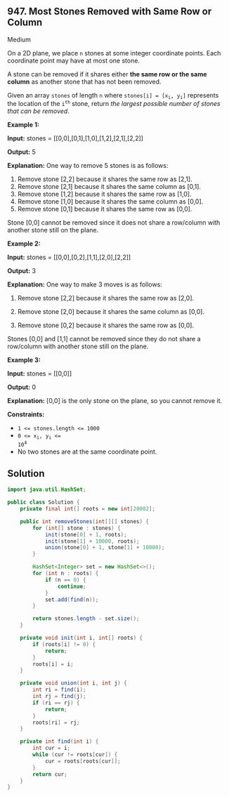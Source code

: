 ## 947\. Most Stones Removed with Same Row or Column

Medium

On a 2D plane, we place `n` stones at some integer coordinate points. Each coordinate point may have at most one stone.

A stone can be removed if it shares either **the same row or the same column** as another stone that has not been removed.

Given an array `stones` of length `n` where <code>stones[i] = [x<sub>i</sub>, y<sub>i</sub>]</code> represents the location of the <code>i<sup>th</sup></code> stone, return _the largest possible number of stones that can be removed_.

**Example 1:**

**Input:** stones = [[0,0],[0,1],[1,0],[1,2],[2,1],[2,2]]

**Output:** 5

**Explanation:** One way to remove 5 stones is as follows: 

1. Remove stone [2,2] because it shares the same row as [2,1]. 
2. Remove stone [2,1] because it shares the same column as [0,1]. 
3. Remove stone [1,2] because it shares the same row as [1,0]. 
4. Remove stone [1,0] because it shares the same column as [0,0]. 
5. Remove stone [0,1] because it shares the same row as [0,0]. 
   
Stone [0,0] cannot be removed since it does not share a row/column with another stone still on the plane.

**Example 2:**

**Input:** stones = [[0,0],[0,2],[1,1],[2,0],[2,2]]

**Output:** 3

**Explanation:** One way to make 3 moves is as follows: 

1. Remove stone [2,2] because it shares the same row as [2,0]. 

2. Remove stone [2,0] because it shares the same column as [0,0]. 

3. Remove stone [0,2] because it shares the same row as [0,0]. 
   
Stones [0,0] and [1,1] cannot be removed since they do not share a row/column with another stone still on the plane.

**Example 3:**

**Input:** stones = [[0,0]]

**Output:** 0

**Explanation:** [0,0] is the only stone on the plane, so you cannot remove it.

**Constraints:**

*   `1 <= stones.length <= 1000`
*   <code>0 <= x<sub>i</sub>, y<sub>i</sub> <= 10<sup>4</sup></code>
*   No two stones are at the same coordinate point.

## Solution

```java
import java.util.HashSet;

public class Solution {
    private final int[] roots = new int[20002];

    public int removeStones(int[][] stones) {
        for (int[] stone : stones) {
            init(stone[0] + 1, roots);
            init(stone[1] + 10000, roots);
            union(stone[0] + 1, stone[1] + 10000);
        }

        HashSet<Integer> set = new HashSet<>();
        for (int n : roots) {
            if (n == 0) {
                continue;
            }
            set.add(find(n));
        }

        return stones.length - set.size();
    }

    private void init(int i, int[] roots) {
        if (roots[i] != 0) {
            return;
        }
        roots[i] = i;
    }

    private void union(int i, int j) {
        int ri = find(i);
        int rj = find(j);
        if (ri == rj) {
            return;
        }
        roots[ri] = rj;
    }

    private int find(int i) {
        int cur = i;
        while (cur != roots[cur]) {
            cur = roots[roots[cur]];
        }
        return cur;
    }
}
```
